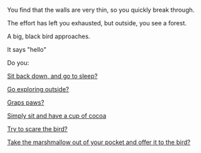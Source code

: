 You find that the walls are very thin, so you quickly break through.

The effort has left you exhausted, but outside, you see a forest.

A big, black bird approaches.

It says "hello"

Do you:

[Sit back down, and go to sleep?](../sleep/more-sleep/more-sleep.md)

[Go exploring outside?](../explore-outside/explore-outside.md)

[Graps paws?](grasp-paws/grasp-paws.md)

[Simply sit and have a cup of cocoa](cup-cocoa/cup-cocoa.md)

[Try to scare the bird?](bird/bird.md)

[Take the marshmallow out of your pocket and offer it to the bird?](marshmallow_to_bird/marshmallow_to_bird.md)